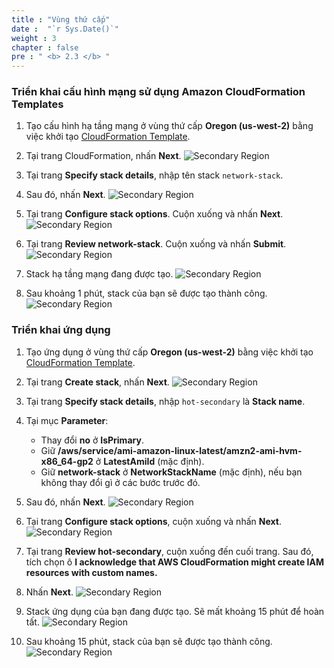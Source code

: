 ```yaml
---
title : "Vùng thứ cấp"
date :  "`r Sys.Date()`" 
weight : 3 
chapter : false
pre : " <b> 2.3 </b> "
---
```

### Triển khai cấu hình mạng sử dụng Amazon CloudFormation Templates
1. Tạo cấu hình hạ tầng mạng ở vùng thứ cấp **Oregon (us-west-2)** bằng việc khởi tạo [CloudFormation Template](https://console.aws.amazon.com/cloudformation/home?region=us-west-2#/stacks/create/template?stackName=network-stack&templateURL=https://ws-assets-prod-iad-r-pdx-f3b3f9f1a7d6a3d0.s3.us-west-2.amazonaws.com/6b7a41c6-3cae-45f2-bf2c-72c64b55d920/NetworkStack.yaml).
2. Tại trang CloudFormation, nhấn **Next**.
![Secondary Region](/images/2.preparation/2.3.secondaryregion/2.3.1secondaryregion.png?width=90pc)


3. Tại trang **Specify stack details**, nhập tên stack ```network-stack```.
4. Sau đó, nhấn **Next**.
![Secondary Region](/images/2.preparation/2.3.secondaryregion/2.3.2secondaryregion.png?width=90pc)

5. Tại trang **Configure stack options**. Cuộn xuống và nhấn **Next**.
![Secondary Region](/images/2.preparation/2.3.secondaryregion/2.3.3secondaryregion.png?width=90pc)

6. Tại trang **Review network-stack**. Cuộn xuống và nhấn **Submit**.
![Secondary Region](/images/2.preparation/2.3.secondaryregion/2.3.4secondaryregion.png?width=90pc)

7. Stack hạ tầng mạng đang được tạo.
![Secondary Region](/images/2.preparation/2.3.secondaryregion/2.3.5secondaryregion.png?width=89pc)

8. Sau khoảng 1 phút, stack của bạn sẽ được tạo thành công.
![Secondary Region](/images/2.preparation/2.3.secondaryregion/2.3.6secondaryregion.png?width=89pc)

### Triển khai ứng dụng
1. Tạo ứng dụng ở vùng thứ cấp **Oregon (us-west-2)** bằng việc khởi tạo [CloudFormation Template](https://us-west-2.console.aws.amazon.com/cloudformation/home?region=us-west-2#/stacks/create/template?stackName=hot-secondary&templateURL=https://ws-assets-prod-iad-r-pdx-f3b3f9f1a7d6a3d0.s3.us-west-2.amazonaws.com/6b7a41c6-3cae-45f2-bf2c-72c64b55d920/HotStandby.yaml).
2. Tại trang **Create stack**, nhấn **Next**.
![Secondary Region](/images/2.preparation/2.3.secondaryregion/2.3.7secondaryregion.png?width=90pc)

3. Tại trang **Specify stack details**, nhập ```hot-secondary``` là **Stack name**.
4. Tại mục **Parameter**:
    + Thay đổi **no** ở **IsPrimary**.
    + Giữ **/aws/service/ami-amazon-linux-latest/amzn2-ami-hvm-x86_64-gp2** ở **LatestAmiId** (mặc định).
    + Giữ **network-stack** ở **NetworkStackName** (mặc định), nếu bạn không thay đổi gì ở các bước trước đó.
5. Sau đó, nhấn **Next**.
![Secondary Region](/images/2.preparation/2.3.secondaryregion/2.3.8secondaryregion.png?width=90pc)

6. Tại trang **Configure stack options**, cuộn xuống và nhấn **Next**.
![Secondary Region](/images/2.preparation/2.3.secondaryregion/2.3.9secondaryregion.png?width=90pc)

7. Tại trang **Review hot-secondary**, cuộn xuống đến cuối trang. Sau đó, tích chọn ô **I acknowledge that AWS CloudFormation might create IAM resources with custom names.**
8. Nhấn **Next**.
![Secondary Region](/images/2.preparation/2.3.secondaryregion/2.3.10secondaryregion.png?width=90pc)

9. Stack ứng dụng của bạn đang được tạo. Sẽ mất khoảng 15 phút để hoàn tất.
![Secondary Region](/images/2.preparation/2.3.secondaryregion/2.3.11secondaryregion.png?width=90pc)

10. Sau khoảng 15 phút, stack của bạn sẽ được tạo thành công.
![Secondary Region](/images/2.preparation/2.3.secondaryregion/2.3.12secondaryregion.png?width=90pc)